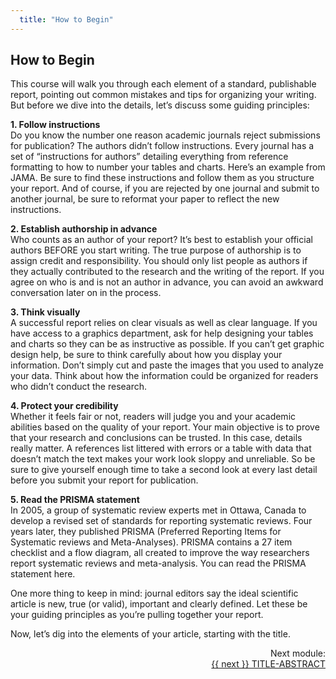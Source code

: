 ```yaml
---
  title: "How to Begin"
---
```


## How to Begin

This course will walk you through each element of a standard, publishable report, pointing out common mistakes and tips for organizing your writing. But before we dive into the details, let’s discuss some guiding principles:


**1. Follow instructions**<br>
Do you know the number one reason academic journals reject submissions for publication? The authors didn’t follow instructions. Every journal has a set of “instructions for authors” detailing everything from reference formatting to how to number your tables and charts. Here’s an example from JAMA. Be sure to find these instructions and follow them as you structure your report. And of course, if you are rejected by one journal and submit to another journal, be sure to reformat your paper to reflect the new instructions.

**2. Establish authorship in advance**<br>
Who counts as an author of your report? It’s best to establish your official authors BEFORE you start writing. The true purpose of authorship is to assign credit and responsibility. You should only list people as authors if they actually contributed to the research and the writing of the report. If you agree on who is and is not an author in advance, you can avoid an awkward conversation later on in the process.

**3. Think visually**<br>
A successful report relies on clear visuals as well as clear language. If you have access to a graphics department, ask for help designing your tables and charts so they can be as instructive as possible. If you can’t get graphic design help, be sure to think carefully about how you display your information. Don’t simply cut and paste the images that you used to analyze your data. Think about how the information could be organized for readers who didn’t conduct the research.  

**4. Protect your credibility**<br>
Whether it feels fair or not, readers will judge you and your academic abilities based on the quality of your report. Your main objective is to prove that your research and conclusions can be trusted. In this case, details really matter. A references list littered with errors or a table with data that doesn’t match the text makes your work look sloppy and unreliable. So be sure to give yourself enough time to take a second look at every last detail before you submit your report for publication.  

**5. Read the PRISMA statement**<br>
In 2005, a group of systematic review experts met in Ottawa, Canada to develop a revised set of standards for reporting systematic reviews. Four years later, they published PRISMA (Preferred Reporting Items for Systematic reviews and Meta-Analyses). PRISMA contains a 27 item checklist and a flow diagram, all created to improve the way researchers report systematic reviews and meta-analysis. You can read the PRISMA statement here. 

One more thing to keep in mind: journal editors say the ideal scientific article is new, true (or valid), important and clearly defined. Let these be your guiding principles as you’re pulling together your report. 

Now, let’s dig into the elements of your article, starting with the title.

<div class="pagination-section" style="text-align: right">
			<div class="title">
				Next module:
			</div>
			<a rel="next" class="next" href="{{ site.baseurl }}/modules/title-abstract/title-abstract/"> {{ next }} TITLE-ABSTRACT
			</a>
		</div>


